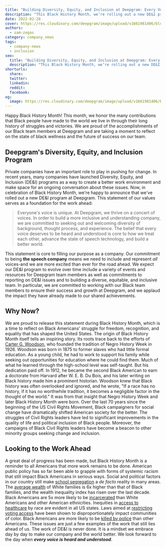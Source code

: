 ```yaml
---
title: "Building Diversity, Equity, and Inclusion at Deepgram: Every Voice. Heard and Understood"
description: "This Black History Month, we’re rolling out a new DE&I program. Here’s what’s inside."
date: 2022-02-28
cover: https://res.cloudinary.com/deepgram/image/upload/v1661981406/blog/deepgram-diversity-inclusion/building-diversity-equity-inclusion-at-DG-thumb-55.png
authors:
  - sam-zegas
category: company_news
tags:
  - company-news
  - inclusion
seo:
  title: "Building Diversity, Equity, and Inclusion at Deepgram: Every Voice. Heard and Understood"
  description: "This Black History Month, we’re rolling out a new DE&I program. Here’s what’s inside."
shorturls:
  share: 
  twitter: 
  linkedin: 
  reddit: 
  facebook: 
og:
  image: https://res.cloudinary.com/deepgram/image/upload/v1661981406/blog/deepgram-diversity-inclusion/building-diversity-equity-inclusion-at-DG-thumb-55.png
---
```


Happy Black History Month! This month, we honor the many contributions that Black people have made to the world we live in through their long history of struggles and victories. We are proud of the accomplishments of our Black team members at Deepgram and are taking a moment to reflect on the state of black wellness and the future of success on our team. 

## Deepgram's Diversity, Equity, and Inclusion Program

Private companies have an important role to play in pushing for change. In recent years, many companies have launched Diversity, Equity, and Inclusion (DE&I) programs as a way to create a better work environment and make space for an ongoing conversation about these issues. Now, in celebration of Black History Month, we're happy to announce that we've rolled out a new DE&I program at Deepgram. This statement of our values serves as a foundation for the work ahead:

> Everyone's voice is unique. At Deepgram, we thrive on a concert of voices. In order to build a more inclusive and understanding company, we are committed to seeking out and welcoming diversity of background, thought process, and experience. The belief that every voice deserves to be heard and understood is core to how we treat each other, advance the state of speech technology, and build a better world.

This statement is core to filling our purpose as a company. Our commitment to being **the speech company** means we need to include and represent _all_ voices-and we are more excited than ever for the road ahead. We expect our DE&I program to evolve over time include a variety of events and resources for Deepgram team members as well as commitments to reporting on DE&I issues and to building a diverse, equitable, and inclusive team. In particular, we are committed to working with our Black team members to ensure their success and growth at Deepgram, and we applaud the impact they have already made to our shared achievements.

## Why Now?

We are proud to release this statement during Black History Month, which is a time to reflect on Black Americans' struggle for freedom, recognition, and equality that has shaped the United States. The origin of Black History Month itself tells an inspiring story. Its roots trace back to the efforts of [Carter G. Woodson](https://naacp.org/find-resources/history-explained/civil-rights-leaders/carter-g-woodson), who founded the tradition of Negro History Week in 1926\. Woodson was born in 1875 to former slaves who had little formal education. As a young child, he had to work to support his family while seeking out opportunities for education where he could find them. Much of what he learned through the high-school level was self-taught. But his dedication paid off. In 1912, he became the second Black American to earn a doctorate from Harvard after W. E. B. Du Bois, and his later writing on Black history made him a prominent historian. Woodson knew that Black history was often overlooked and ignored, and he wrote, "If a race has no history, if it has no worthwhile tradition, it becomes a negligible factor in the thought of the world." It was from that insight that Negro History Week and later Black History Month were born. Over the last 70 years since the beginning of the US Civil Rights Movement, Black campaigners for social change have dramatically shifted American society for the better. The struggles of Civil Rights leaders have led to significant improvements in the quality of life and political inclusion of Black people. Moreover, the campaigns of Black Civil Rights leaders have become a beacon to other minority groups seeking change and inclusion.

## Looking to the Work Ahead

A great deal of progress has been made, but Black History Month is a reminder to all Americans that more work remains to be done. American public policy has so far been able to grapple with forms of systemic racism that still impact Black Americans in serious ways. Social and political factors in our country still make [school segregation](https://www.pewresearch.org/fact-tank/2021/12/15/u-s-public-school-students-often-go-to-schools-where-at-least-half-of-their-peers-are-the-same-race-or-ethnicity/) a _de facto_ reality in many areas. The [average wealth](https://www.federalreserve.gov/econres/notes/feds-notes/wealth-inequality-and-the-racial-wealth-gap-20211022.htm) of White families is 6x higher than that of Black families, and the wealth inequality index has risen over the last decade. Black Americans are 5x more likely to be [incarcerated](https://www.usnews.com/news/best-states/articles/2021-10-13/report-highlights-staggering-racial-disparities-in-us-incarceration-rates) than White Americans and other American ethnicities. Inequities in [access to healthcare](https://www.commonwealthfund.org/publications/scorecard/2021/nov/achieving-racial-ethnic-equity-us-health-care-state-performance) by race are evident in all US states. Laws aimed at [restricting voting access](https://www.brennancenter.org/our-work/research-reports/impact-voter-suppression-communities-color) have been shown to disproportionately impact communities of color. Black Americans are more likely to be [killed by police](https://www.nature.com/articles/d41586-020-01846-z) than other Americans. These issues are just a few examples of the work that still lies ahead of us. The work of DE&I is never done. It is a mindset we embrace day by day to make our company and the world better. We look forward to the day when **_every voice is heard and understood_**.
